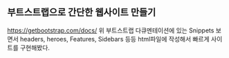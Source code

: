 ## 부트스트랩으로 간단한 웹사이트 만들기

https://getbootstrap.com/docs/
위 부트스트랩 다큐멘테이션에 있는 Snippets 보면서 headers, heroes, Features, Sidebars 등등 html파일에 작성해서 빠르게 사이트를 구현해봤다.
